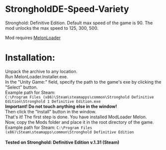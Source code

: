 # StrongholdDE-Speed-Variety
Stronghold: Definitive Edition. Default max speed of the game is 90. The mod unlocks the max speed to 125, 300, 500.

Mod requires [MelonLoader](https://melonloader.b-cdn.net/MelonLoader.Installer.exe)

# Installation:

Unpack the archive to any location. <br />
Run MelonLoader.Installer.exe. <br />
In the "Unity Game:" field, specify the path to the game's exe by clicking the "Select" button. <br />
Example path for Steam: <br />
`C:\Program Files (x86)\Steam\steamapps\common\Stronghold Definitive Edition\Stronghold 1 Definitive Edition.exe` <br />
**Important! Do not touch anything else in the window!** <br />
Then click the "Install" button in the window. <br />
That's it! The first step is done. You have installed ModLoader Melon. <br />
Now, copy the Mods folder and place it in the root directory of the game. <br />
Example path for Steam: `C:\Program Files (x86)\Steam\steamapps\common\Stronghold Definitive Edition` <br />
<br />
**Tested on Stronghold: Definitive Edition v.1.31 (Steam)**
